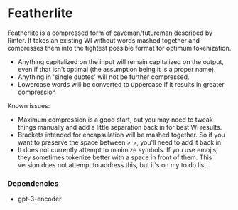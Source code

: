 # Featherlite
Featherlite is a compressed form of caveman/futureman described by Rinter. It takes an existing WI without words mashed together and compresses them into the tightest possible format for optimum tokenization.
- Anything capitalized on the input will remain capitalized on the output, even if that isn't optimal (the assumption being it is a proper name).
- Anything in 'single quotes' will not be further compressed.
- Lowercase words will be converted to uppercase if it results in greater compression

Known issues:
- Maximum compression is a good start, but you may need to tweak things manually and add a little separation back in for best WI results.
- Brackets intended for encapsulation will be mashed together. So if you want to preserve the space between `> >`, you'll need to add it back in
- It does not currently attempt to minimize symbols. If you use emojis, they sometimes tokenize better with a space in front of them. This version does not attempt to address this, but it's on my to do list.

### Dependencies
- gpt-3-encoder
